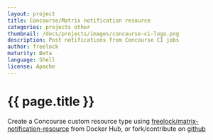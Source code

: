 ```yaml
---
layout: project
title: Concourse/Matrix notification resource
categories: projects other
thumbnail: /docs/projects/images/concourse-ci-logo.png
description: Post notifications from Concourse CI jobs
author: freelock
maturity: Beta
language: Shell
license: Apache
---
```


# {{ page.title }}
Create a Concourse custom resource type using [freelock/matrix-notification-resource](https://hub.docker.com/r/freelock/matrix-notification-resource/) from Docker Hub, or fork/contribute on [github](https://github.com/freelock/matrix-notification-resource)
